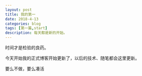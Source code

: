 ```yaml
---
layout: post
title: 我的第一
date: 2018-4-13
categories: blog
tags: [第一篇,start]
description: 每天都是新的开始。
---
```


时间才是检验的良药。

今天开始我的正式博客开始更新了，以后的技术、随笔都会这里更新。

要么不做，要么凑活


